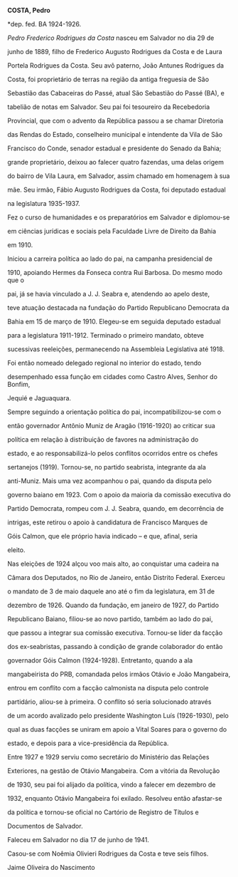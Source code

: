 **COSTA, Pedro**



\*dep. fed. BA 1924-1926.



*Pedro Frederico Rodrigues da Costa* nasceu em Salvador no dia 29 de

junho de 1889, filho de Frederico Augusto Rodrigues da Costa e de Laura

Portela Rodrigues da Costa. Seu avô paterno, João Antunes Rodrigues da

Costa, foi proprietário de terras na região da antiga freguesia de São

Sebastião das Cabaceiras do Passé, atual São Sebastião do Passé (BA), e

tabelião de notas em Salvador. Seu pai foi tesoureiro da Recebedoria

Provincial, que com o advento da República passou a se chamar Diretoria

das Rendas do Estado, conselheiro municipal e intendente da Vila de São

Francisco do Conde, senador estadual e presidente do Senado da Bahia;

grande proprietário, deixou ao falecer quatro fazendas, uma delas origem

do bairro de Vila Laura, em Salvador, assim chamado em homenagem à sua

mãe. Seu irmão, Fábio Augusto Rodrigues da Costa, foi deputado estadual

na legislatura 1935-1937.



Fez o curso de humanidades e os preparatórios em Salvador e diplomou-se

em ciências jurídicas e sociais pela Faculdade Livre de Direito da Bahia

em 1910.



Iniciou a carreira política ao lado do pai, na campanha presidencial de

1910, apoiando Hermes da Fonseca contra Rui Barbosa. Do mesmo modo que o

pai, já se havia vinculado a J. J. Seabra e, atendendo ao apelo deste,

teve atuação destacada na fundação do Partido Republicano Democrata da

Bahia em 15 de março de 1910. Elegeu-se em seguida deputado estadual

para a legislatura 1911-1912. Terminado o primeiro mandato, obteve

sucessivas reeleições, permanecendo na Assembleia Legislativa até 1918.

Foi então nomeado delegado regional no interior do estado, tendo

desempenhado essa função em cidades como Castro Alves, Senhor do Bonfim,

Jequié e Jaguaquara.



Sempre seguindo a orientação política do pai, incompatibilizou-se com o

então governador Antônio Muniz de Aragão (1916-1920) ao criticar sua

política em relação à distribuição de favores na administração do

estado, e ao responsabilizá-lo pelos conflitos ocorridos entre os chefes

sertanejos (1919). Tornou-se, no partido seabrista, integrante da ala

anti-Muniz. Mais uma vez acompanhou o pai, quando da disputa pelo

governo baiano em 1923. Com o apoio da maioria da comissão executiva do

Partido Democrata, rompeu com J. J. Seabra, quando, em decorrência de

intrigas, este retirou o apoio à candidatura de Francisco Marques de

Góis Calmon, que ele próprio havia indicado – e que, afinal, seria

eleito.



Nas eleições de 1924 alçou voo mais alto, ao conquistar uma cadeira na

Câmara dos Deputados, no Rio de Janeiro, então Distrito Federal. Exerceu

o mandato de 3 de maio daquele ano até o fim da legislatura, em 31 de

dezembro de 1926. Quando da fundação, em janeiro de 1927, do Partido

Republicano Baiano, filiou-se ao novo partido, também ao lado do pai,

que passou a integrar sua comissão executiva. Tornou-se líder da facção

dos ex-seabristas, passando à condição de grande colaborador do então

governador Góis Calmon (1924-1928). Entretanto, quando a ala

mangabeirista do PRB, comandada pelos irmãos Otávio e João Mangabeira,

entrou em conflito com a facção calmonista na disputa pelo controle

partidário, aliou-se à primeira. O conflito só seria solucionado através

de um acordo avalizado pelo presidente Washington Luís (1926-1930), pelo

qual as duas facções se uniram em apoio a Vital Soares para o governo do

estado, e depois para a vice-presidência da República.



Entre 1927 e 1929 serviu como secretário do Ministério das Relações

Exteriores, na gestão de Otávio Mangabeira. Com a vitória da Revolução

de 1930, seu pai foi alijado da política, vindo a falecer em dezembro de

1932, enquanto Otávio Mangabeira foi exilado. Resolveu então afastar-se

da política e tornou-se oficial no Cartório de Registro de Títulos e

Documentos de Salvador.



Faleceu em Salvador no dia 17 de junho de 1941.



Casou-se com Noêmia Olivieri Rodrigues da Costa e teve seis filhos.



Jaime Oliveira do Nascimento



